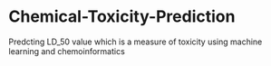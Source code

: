 # Chemical-Toxicity-Prediction
Predcting LD_50 value which is a measure of toxicity using machine learning and chemoinformatics
